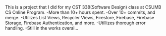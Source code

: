 This is a project that I did for my CST 338(Software Design) class at CSUMB CS Online Program.
-More than 10+ hours spent.
-Over 10+ commits, and merge.
-Utilizes List Views, Recycler Views, Firestore, Firebase, Firebase Storage, Firebase Authentication, and more.
-Utillizes thorough error handling.
-Still in the works overal...
